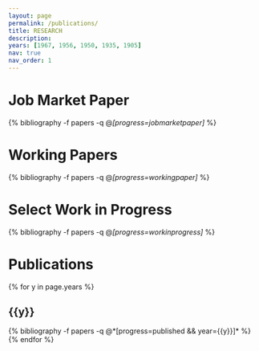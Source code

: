 ```yaml
---
layout: page
permalink: /publications/
title: RESEARCH
description: 
years: [1967, 1956, 1950, 1935, 1905]
nav: true
nav_order: 1
---
```

<!-- _pages/publications.md -->
<div class="publications">
  
<h1>Job Market Paper</h1>

{% bibliography -f papers -q @*[progress=jobmarketpaper]* %} 

<h1>Working Papers</h1>

{% bibliography -f papers -q @*[progress=workingpaper]* %}
  
<h1>Select Work in Progress</h1>

{% bibliography -f papers -q @*[progress=workinprogress]* %}
  
<h1>Publications</h1>

{% for y in page.years %}
  <h2 class="year">{{y}}</h2>
  {% bibliography -f papers -q @*[progress=published && year={{y}}]* %}
{% endfor %}


  
</div>
